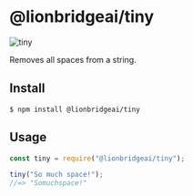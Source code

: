 # @lionbridgeai/tiny

![tiny](https://img.shields.io/badge/tiny-awesome--badge-brightgreen)

Removes all spaces from a string.

## Install

```
$ npm install @lionbridgeai/tiny
```

## Usage

```js
const tiny = require("@lionbridgeai/tiny");

tiny("So much space!");
//=> "Somuchspace!"
```
